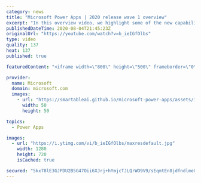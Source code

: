 ```yaml
---
category: news
title: "Microsoft Power Apps | 2020 release wave 1 overview"
excerpt: "In this overview video, we highlight some of the new capabilities included in the latest update to Microsoft Power Apps.      Here are the capabilities covered:     UI enhancements       • Save is always visible       • Chart formatting  Grid user experience enhancements       • Conditional search  "
publishedDateTime: 2020-08-04T21:45:23Z
originalUrl: "https://youtube.com/watch?v=b_ieIGfOlbs"
type: video
quality: 137
heat: 137
published: true

featuredContent: "<iframe width=\"800\" height=\"500\" frameborder=\"0\" src=\"https://www.youtube.com/embed/b_ieIGfOlbs\" allow=\"accelerometer; autoplay; encrypted-media; gyroscope; picture-in-picture\" allowfullscreen></iframe>"

provider:
  name: Microsoft
  domain: microsoft.com
  images:
    - url: "https://smartableai.github.io/microsoft-power-apps/assets/images/organizations/microsoft.com-50x50.jpg"
      width: 50
      height: 50

topics:
  - Power Apps

images:
  - url: "https://i.ytimg.com/vi/b_ieIGfOlbs/maxresdefault.jpg"
    width: 1280
    height: 720
    isCached: true

secured: "5kx78lE3GJPDU2B5G47Oii6XJrj+hYmjcTJLQrWO9V9/sEqmtEn8jdfndlmeUR6GYaY/OVytQykpshx5B6o0PWGMv1Qk+E1FurDMngHcPRcXyNLvFXO7JA7Xz7VImIC9OmesmHlcYXtL//ojG4QAOE4ERbhc6HGEgll9YZr3NMnCgtiAWHO4G4xx1fcHuTBqnU9J4TTOKLbVcs5ILJBembaaebiYC3XFHIRZIQErZSybwufjYTURAKj3fjUEloZDN8SeLQAMfFl5M+esdo1kz9E7+90mZUh85OuLgxS0vn54SH1qDRhvdTjwQvqYZ6V4dqWIJaLUAxDFH1I7N1dfvovUP64bJXRa+6dV+f8580b9s62bxD1Rs9Fjsg/QdoCXS3wE1Zo44HONo+UnX8QKkm1a6GyS0AvdAanROab6GdJg53jsCRr0sfzHyQgKS8Xq;JiubdKQItSW/EjKdZqfplA=="
---
```


